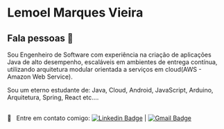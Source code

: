 # Lemoel Marques Vieira

## Fala pessoas 👋
Sou Engenheiro de Software com experiência na criação de aplicações Java de alto desempenho, escaláveis em ambientes de entrega contínua, utilizando arquitetura modular orientada a serviços em cloud(AWS - Amazon Web Service).

Sou um eterno estudante de: Java, Cloud, Android, JavaScript, Arduino, Arquitetura, Spring, React etc....

<br/> :email: &nbsp; Entre em contato comigo: [![Linkedin Badge](https://img.shields.io/badge/-LemoelMarques-blue?style=flat-square&logo=Linkedin&logoColor=white&link=https://www.linkedin.com/in/lemoelmarques/)](https://www.linkedin.com/in/lemoelmarques/) 
| 
[![Gmail Badge](https://img.shields.io/badge/-lemoel@gmail.com-c14438?style=flat-square&logo=Gmail&logoColor=white&link=mailto:lemoel@gmail.com)](mailto:lemoel@gmail.com)
